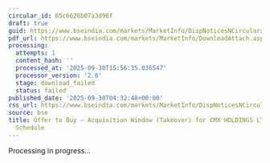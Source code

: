 ```yaml
---
circular_id: 65c6628b07a3d96f
draft: true
guid: https://www.bseindia.com/markets/MarketInfo/DispNoticesNCirculars.aspx?Noticeid={BC5351C0-F72D-4A72-A301-B31F43204F1C}&noticeno=20250930-3&dt=09/30/2025&icount=3&totcount=104&flag=0
pdf_url: https://www.bseindia.com/markets/MarketInfo/DownloadAttach.aspx?id=20250930-3&attachedId=
processing:
  attempts: 1
  content_hash: ''
  processed_at: '2025-09-30T15:56:35.036547'
  processor_version: '2.0'
  stage: download_failed
  status: failed
published_date: '2025-09-30T04:32:48+00:00'
rss_url: https://www.bseindia.com/markets/MarketInfo/DispNoticesNCirculars.aspx?Noticeid={BC5351C0-F72D-4A72-A301-B31F43204F1C}&noticeno=20250930-3&dt=09/30/2025&icount=3&totcount=104&flag=0
source: bse
title: Offer to Buy – Acquisition Window (Takeover) for CMX HOLDINGS LTD - Live Activities
  Schedule
---
```


Processing in progress...